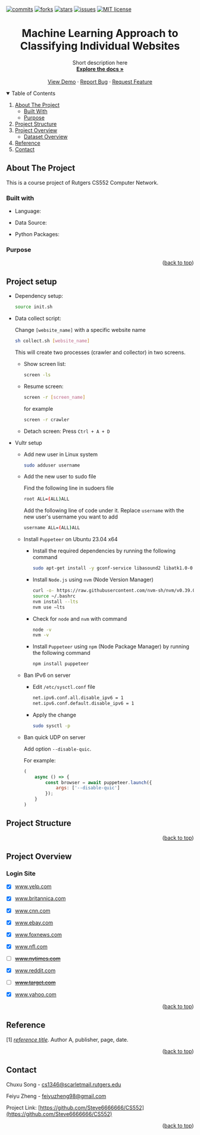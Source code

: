 <div id="top"></div>

[![commits](https://badgen.net/github/commits/Steve6666666/CS552/main)](https://GitHub.com/Steve6666666/CS552/graphs/commit-activity)
[![forks](https://badgen.net/github/forks/Steve6666666/CS552)](https://GitHub.com/Steve6666666/CS552)
[![stars](https://badgen.net/github/stars/Steve6666666/CS552)](https://GitHub.com/Steve6666666/CS552/stargazers)
[![issues](https://badgen.net/github/issues/Steve6666666/CS552)](https://GitHub.com/Steve6666666/CS552/issues/)
[![MIT license](https://img.shields.io/badge/License-MIT-blue.svg)](https://lbesson.mit-license.org/)

<div align="center">
  <h1 align="center">Machine Learning Approach to Classifying Individual Websites</h1>
  <p align="center">
    Short description here
    <br />
    <a href="https://GitHub.com/Steve6666666/CS552"><strong>Explore the docs »</strong></a>
    <br />
    <br />
    <a href="https://GitHub.com/Steve6666666/CS552">View Demo</a>
    ·
    <a href="https://GitHub.com/Steve6666666/CS552">Report Bug</a>
    ·
    <a href="https://GitHub.com/Steve6666666/CS552">Request Feature</a>
  </p>
</div>

<details open>
    <summary>Table of Contents</summary>
    <ol>
        <li>
            <a href="#about-the-project">About The Project</a>
            <ul>
                <li><a href="#built-with">Built With</a></li>
                <li><a href="#purpose">Purpose</a></li>
            </ul>
        </li>
        <li><a href="#project-structure">Project Structure</a></li>
        <li>
            <a href="#project-overview">Project Overview</a>
            <ul>
                <li>
                    <a href="#dataset-overview">Dataset Overview</a>
                </li>
            </ul>
        </li>
    <li><a href="#reference">Reference</a></li>
    <li><a href="#contact">Contact</a></li>
  </ol>
</details>

## About The Project

This is a course project of Rutgers CS552 Computer Network.

### Built with

* Language:

* Data Source: 

* Python Packages:

### Purpose

<p align="right">(<a href="#top">back to top</a>)</p>

## Project setup

* Dependency setup:

    ```sh
    source init.sh
    ```

* Data collect script:
    
    Change `[website_name]` with a specific website name
    ```sh
    sh collect.sh [website_name]
    ```

    This will create two processes (crawler and collector) in two screens.

    * Show screen list:
    
        ```sh
        screen -ls
        ```

    * Resume screen:
        ```sh
        screen -r [screen_name]
        ```
        for example

        ```sh
        screen -r crawler
        ```

    * Detach screen: Press `Ctrl + A + D`

* Vultr setup

    * Add new user in Linux system

        ```sh
        sudo adduser username
        ```
    
    * Add the new user to sudo file

        Find the following line in sudoers file
        
        ```sh
        root ALL=(ALL)ALL
        ```

        Add the following line of code under it. Replace `username` with the new user's username you want to add
        ```sh
        username ALL=(ALL)ALL
        ```
    
    * Install `Puppeteer` on Ubuntu 23.04 x64

        * Install the required dependencies by running the following command

            ```sh
            sudo apt-get install -y gconf-service libasound2 libatk1.0-0 libc6 libcairo2 libcups2 libdbus-1-3 libexpat1 libfontconfig1 libgcc1 libgconf-2-4 libgdk-pixbuf2.0-0 libglib2.0-0 libgtk-3-0 libnspr4 libpango-1.0-0 libpangocairo-1.0-0 libstdc++6 libx11-6 libx11-xcb1 libxcb1 libxcomposite1 libxcursor1 libxdamage1 libxext6 libxfixes3 libxi6 libxrandr2 libxrender1 libxss1 libxtst6 ca-certificates fonts-liberation libappindicator1 libnss3 lsb-release xdg-utils wget
            ```
        
        * Install `Node.js` using `nvm` (Node Version Manager)

            ```sh
            curl -o- https://raw.githubusercontent.com/nvm-sh/nvm/v0.39.0/install.sh | bash
            source ~/.bashrc
            nvm install --lts
            nvm use –lts
            ```
        
        * Check for `node` and `nvm` with command

            ```sh
            node -v
            nvm -v
            ```
        
        * Install `Puppeteer` using `npm` (Node Package Manager) by running the following command

            ```sh
            npm install puppeteer
            ```
        
    * Ban IPv6 on server

        * Edit `/etc/sysctl.conf` file

            ```sh
            net.ipv6.conf.all.disable_ipv6 = 1
            net.ipv6.conf.default.disable_ipv6 = 1
            ```

        * Apply the change

            ```sh
            sudo sysctl -p
            ```
    * Ban quick UDP on server

        Add option `--disable-quic`.

        For example:
        ```javascript
        (
            async () => {
                const browser = await puppeteer.launch({
                    args: ['--disable-quic']
                });
            }
        )
        ```
## Project Structure

<p align="right">(<a href="#top">back to top</a>)</p>

## Project Overview

### Login Site

- [x] www.yelp.com
- [x] www.britannica.com
- [x] www.cnn.com
- [x] www.ebay.com
- [x] www.foxnews.com
- [x] www.nfl.com
- [ ] ~~www.nytimes.com~~
- [x] www.reddit.com
- [ ] ~~www.target.com~~
- [x] www.yahoo.com



<p align="right">(<a href="#top">back to top</a>)</p>

## Reference

<p id="reference-1"></p>

[1] [*reference title*](reference_link). Author A, publisher, page, date.

<p align="right">(<a href="#top">back to top</a>)</p>

## Contact

Chuxu Song - [cs1346@scarletmail.rutgers.edu](mailto:cs1346@scarletmail.rutgers.edu)

Feiyu Zheng - [feiyuzheng98@gmail.com](mailto:feiyuzheng98@gmail.com)

Project Link: [https://github.com/Steve6666666/CS552](https://github.com/Steve6666666/CS552)

<p align="right">(<a href="#top">back to top</a>)</p>
